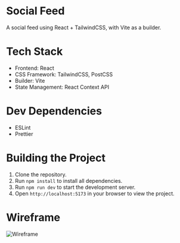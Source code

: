 # Social Feed
A social feed using React + TailwindCSS, with Vite as a builder.

# Tech Stack
- Frontend: React
- CSS Framework: TailwindCSS, PostCSS
- Builder: Vite
- State Management: React Context API

# Dev Dependencies
- ESLint
- Prettier

# Building the Project
1. Clone the repository.
2. Run `npm install` to install all dependencies.
3. Run `npm run dev` to start the development server.
4. Open `http://localhost:5173` in your browser to view the project.

# Wireframe
![Wireframe](https://i.imgur.com/RXe1Q6G.png)

